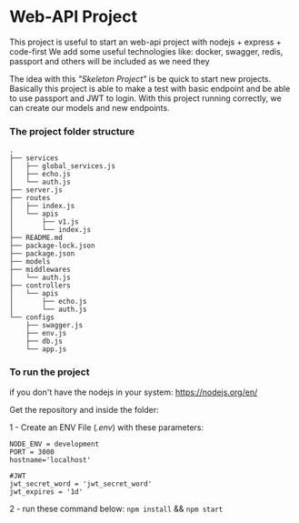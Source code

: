 # Web-API Project

This project is useful to start an web-api project with nodejs + express + code-first
We add some useful technologies like: docker, swagger, redis, passport and others will be included as we need they

The idea with this _"Skeleton Project"_ is be quick to start new projects.
Basically this project is able to make a test with basic endpoint and be able to use passport and JWT to login.
With this project running correctly, we can create our models and new endpoints.

### The project folder structure

```
.
├── services
│   ├── global_services.js
│   ├── echo.js
│   └── auth.js
├── server.js
├── routes
│   ├── index.js
│   └── apis
│       ├── v1.js
│       └── index.js
├── README.md
├── package-lock.json
├── package.json
├── models
├── middlewares
│   └── auth.js
├── controllers
│   └── apis
│       ├── echo.js
│       └── auth.js
└── configs
    ├── swagger.js
    ├── env.js
    ├── db.js
    └── app.js
```

### To run the project

if you don't have the nodejs in your system: https://nodejs.org/en/



Get the repository and inside the folder:

1 - Create an ENV File (_.env_) with these parameters:
```
NODE_ENV = development
PORT = 3000
hostname='localhost'

#JWT
jwt_secret_word = 'jwt_secret_word'
jwt_expires = '1d'
```

2 - run these command below:
`npm install` && `npm start`